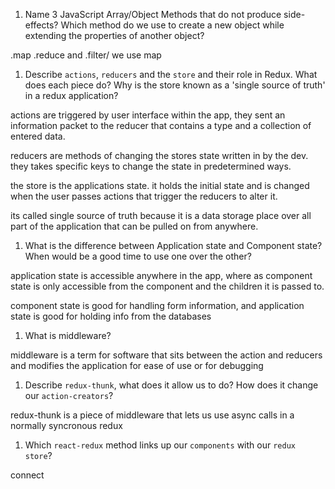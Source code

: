 1.  Name 3 JavaScript Array/Object Methods that do not produce side-effects? Which method do we use to create a new object while extending the properties of another object?

.map .reduce and .filter/ we use map

1.  Describe `actions`, `reducers` and the `store` and their role in Redux. What does each piece do? Why is the store known as a 'single source of truth' in a redux application?

actions are triggered by user interface within the app, they sent an information packet to the reducer that contains a type and a collection of entered data.

reducers are methods of changing the stores state written in by the dev. they takes specific keys to change the state in predetermined ways.

the store is the applications state. it holds the initial state and is changed when the user passes actions that trigger the reducers to alter it.

its called single source of truth because it is a data storage place over all part of the application that can be pulled on from anywhere.

1.  What is the difference between Application state and Component state? When would be a good time to use one over the other?

application state is accessible anywhere in the app, where as component state is only accessible from the component and the children it is passed to.

component state is good for handling form information, and application state is good for holding info from the databases

1.  What is middleware?

middleware is a term for software that sits between the action and reducers and modifies the application for ease of use or for debugging

1.  Describe `redux-thunk`, what does it allow us to do? How does it change our `action-creators`?

redux-thunk is a piece of middleware that lets us use async calls in a normally syncronous redux

1.  Which `react-redux` method links up our `components` with our `redux store`?

connect
